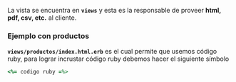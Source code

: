 La vista se encuentra en **`views`** y esta es la responsable de proveer **html, pdf, csv, etc.** al cliente.

### Ejemplo con productos

**`views/productos/index.html.erb`** es el cual permite que usemos código ruby, para lograr incrustar código ruby debemos hacer el siguiente símbolo

```ruby
<%= codigo ruby =%>
```



